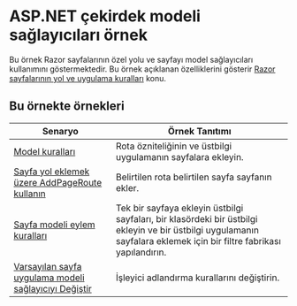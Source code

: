 # <a name="aspnet-core-model-providers-sample"></a>ASP.NET çekirdek modeli sağlayıcıları örnek

Bu örnek Razor sayfalarının özel yolu ve sayfayı model sağlayıcıları kullanımını göstermektedir. Bu örnek açıklanan özelliklerini gösterir [Razor sayfalarının yol ve uygulama kuralları](https://docs.microsoft.com/aspnet/core/mvc/razor-pages/razor-pages-convention-features) konu.

## <a name="examples-in-this-sample"></a>Bu örnekte örnekleri

| Senaryo | Örnek Tanıtımı |
| -------- | ----------- |
| [Model kuralları](https://docs.microsoft.com/aspnet/core/mvc/razor-pages/razor-pages-convention-features#model-conventions) | Rota özniteliğinin ve üstbilgi uygulamanın sayfalara ekleyin. |
| [Sayfa yol eklemek üzere AddPageRoute kullanın](https://docs.microsoft.com/aspnet/core/mvc/razor-pages/razor-pages-convention-features#configure-a-page-route) | Belirtilen rota belirtilen sayfa sayfanın ekler. |
| [Sayfa modeli eylem kuralları](https://docs.microsoft.com/aspnet/core/mvc/razor-pages/razor-pages-convention-features#page-model-action-conventions) | Tek bir sayfaya ekleyin üstbilgi sayfaları, bir klasördeki bir üstbilgi ekleyin ve bir üstbilgi uygulamanın sayfalara eklemek için bir filtre fabrikası yapılandırın. |
| [Varsayılan sayfa uygulama modeli sağlayıcıyı Değiştir](https://docs.microsoft.com/aspnet/core/mvc/razor-pages/razor-pages-convention-features#replace-the-default-page-app-model-provider) | İşleyici adlandırma kurallarını değiştirin. |
